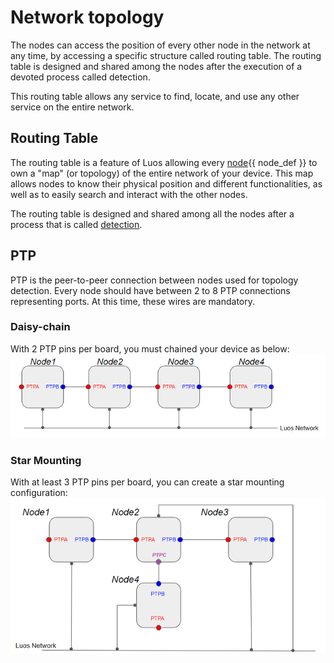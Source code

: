 # Network topology

The nodes can access the position of every other node in the network at any time, by accessing a specific structure called routing table. The routing table is designed and shared among the nodes after the execution of a devoted process called detection.

This routing table allows any service to find, locate, and use any other service on the entire network.

## Routing Table

The routing table is a feature of Luos allowing every <span class="cust_tooltip">[node](./node.md)<span class="cust_tooltiptext">{{ node_def }}</span></span> to own a "map" (or topology) of the entire network of your device. This map allows nodes to know their physical position and different functionalities, as well as to easily search and interact with the other nodes.

The routing table is designed and shared among all the nodes after a process that is called [detection](../services/routing_table.md).

## PTP

PTP is the peer-to-peer connection between nodes used for topology detection. Every node should have between 2 to 8 PTP connections representing ports. At this time, these wires are mandatory.

### Daisy-chain

With 2 PTP pins per board, you must chained your device as below:
![](../../../_assets/img/daisy_chain.png)

### Star Mounting

With at least 3 PTP pins per board, you can create a star mounting configuration:
![](../../../_assets/img/star_mounting.png)
